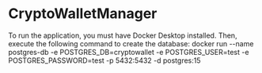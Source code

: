 # CryptoWalletManager

To run the application, you must have Docker Desktop installed. Then, execute the following command to create the database:
docker run --name postgres-db -e POSTGRES_DB=cryptowallet -e POSTGRES_USER=test -e POSTGRES_PASSWORD=test -p 5432:5432 -d postgres:15
